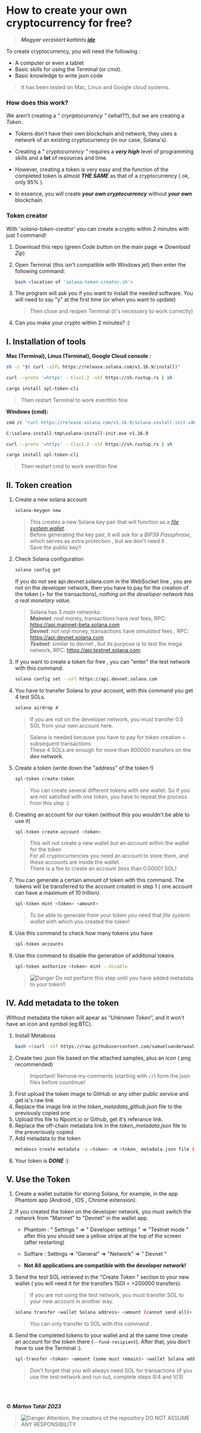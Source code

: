 # How to create your own cryptocurrency for free?

> ***Magyar verzióért kattints [ide](./README.hu.md)***

To create cryptocurrency, you will need the following :
- A computer or even a tablet
- Basic skills for using the Terminal (or cmd).
- Basic knowledge to write json code
  
> It has been tested on Mac, Linux and Google cloud systems.

### How does this work?
We aren't creating a *" cryriptocurrency "* (what??), but we are creating a  *Token*. <br>
- Tokens don't have their own blockchain and network, they uses a network of an existing cryptocurrency (in our case, Solana's).
- Creating a *" cryptocurrency "* requires a ***very high*** level of programming skills and a **lot** of resources and time.
- However, creating a token is very easy and the function of the completed token is almost ***THE SAME*** as that of a cryptocurrency ( ok, only 95% ).

- In essence, you will create ***your own cryptocurrency*** without ***your own*** blockchain. <br>

### Token creator
With '*solana-token-creator*' you can create a crypto within 2 minutes with just 1 command!

1. Download this repo (green *Code* button on the main page => *Download Zip*)
2. Open Terminal (this isn't compatible with Windows jet) then enter the following command:
   ``` bash
   bash <location of 'solana-token-creator.sh'>
   ```
3. The program will ask you if you want to install the needed software. You will need to say "y" at the first time (or when you want to update)
   > Then close and reopen Terminal (it's necessery to work correctly)

4. Can you make your crypto within 2 minutes? :)   

## I. Installation of tools
 
**Mac (Terminal), Linux (Terminal), Google Cloud console :**
``` bash
sh -c "$( curl -sSfL https://release.solana.com/v1.16.9/install)"

curl --proto '=https' --tlsv1.2 -sSf https://sh.rustup.rs | sh

cargo install spl-token-cli
```
> Then restart Terminal to work everithin fine <br>
	
**Windows (cmd):**
``` bash
cmd /c "curl https://release.solana.com/v1.16.9/solana-install-init-x86_64-pc-windows-msvc.exe --output C:\solana-install-tmp\solana-install-init.exe --create-dirs"

C:\solana-install-tmp\solana-install-init.exe v1.16.9

curl --proto '=https' --tlsv1.2 -sSf https://sh.rustup.rs | sh

cargo install spl-token-cli
```
> Then restart cmd to work everithin fine

## II. Token creation

1. Create a new solana account
	``` bash
	solana-keygen new
	```
   
   	> This creates a new Solana key pair that will function as a [*file system wallet*]( https://docs.solana.com/wallet-guide/file-system-wallet ).<br>
  	> Before generating the key pair, it will ask for a *BIP39 Passphrase*, which serves as extra protection , but we don't need it .<br>
  	> Save the public key!!

2. Check Solana configuration
	``` bash
	solana config get
	```

	If you do not see api.devnet.solana.com in the WebSocket line , you are not on the developer network, then you have to pay for the creation of the token (+ for the transactions), *nothing on the developer network has a real monetary value.*<br>

	> Solana has 3 *main* networks:<br>
 	> ***Mainnet***: *real* money, transactions have *real* fees, RPC: https://api.mainnet-beta.solana.com <br>
 	> ***Devnet***: *not real* money, transactions have *simulated* fees , RPC: https://api.devnet.solana.com <br>
 	> ***Testnet***: similar to devnet , but its purpose is to test the mega network, RPC: https://api.testnet.solana.com <br>

4. If you want to create a token for free , you can "enter" the test network with this command.
 	```bash  
  	solana config set --url https://api.devnet.solana.com
	```
5. You have to transfer Solana to your account, with this command you get 4 test SOLs.
	```bash   
  	solana airdrop 4
	```
	> If you are not on the developer network, you must transfer 0.5 SOL from your own account here.

	> Salana is needed because you have to pay for token creation + subsequent transactions<br>
	> These 4 SOLs are enough for more than 800000 transfers on the **dev network**.

6. Create a token (write down the "address" of the token !)
	``` bash
	spl-token create-token
	```
 	> You can create several different tokens with one wallet.
  	> So if you are not satisfied with one token, you have to repeat the process from this step :)
  
7. Creating an account for our token (without this you wouldn't be able to use it)
	``` bash  
	spl-token create-account <token>
	```
 	> This will not create a new wallet but an *account* within the wallet for the token <br>
  	> For all cryptocurrencies you need an account to store them, and these accounts are inside the wallet. <br>
  	> There is a fee to create an account (less than 0.00001 SOL) <br>
  
8. You can generate a certain amount of token with this command. The tokens will be transferred to the account created in step 1 ( one account can have a maximum of 10 trillion).
	``` bash   
	spl-token mint <token> <amount>
	```
 	> To be able to generate from your token you need that *file system wallet* with which you created the token!

9. Use this command to check how many tokens you have
	``` bash   
	spl-token accounts
	```
10. Use this command to disable the generation of additional tokens
	``` bash   
	spl-token authorize <token> mint --disable
	```
	> <picture>
	> <source media ="(prefers-color-scheme:light)" srcset="https://raw.githubusercontent.com/Mqxx/GitHub-Markdown/main/blockquotes/badge/light-theme/danger.svg">
	> <img alt="Danger" src="https://raw.githubusercontent.com/Mqxx/GitHub-Markdown/main/blockquotes/badge/dark-theme/danger.svg">
	> </picture>
 	> Do not perform this step until you have added metadata to your token!!


## IV. Add metadata to the token
Without metadata the token will apear as “*Unknown Token*”, and it won't have an icon and symbol (eg:BTC).

1. Install Metaboss
	``` bash   
	bash <(curl -sSf https://raw.githubusercontent.com/samuelvanderwaal/metaboss/main/scripts/install.sh)
	```
2. Create two .json file based on the attached samples, plus an icon ( png recommended)
	> Important! Remove my comments (starting with `//`) form the json files before countinue!
3. First upload the token image to GitHub or any other public service and get is's raw link
4. Replace the image link in the *token_metadata_github.json* file to the previously copied one
5. Upload this file to Npoint.io or Github, get it's referance link.
6. Replace the off-chain metadata link in the *token_metadata.json* file to the preveriously copied.
7. Add metadata to the token
	``` bash   
	metaboss create metadata -a <token> -m <token_ metadata.json file (not the github one)>
	```
8. Your token is ***DONE*** :)

## V. Use the Token

1. Create a wallet suitable for storing Solana, for example, in the app Phantom app (Android , IOS , Chrome extension).
2. If you created the token on the developer network, you must switch the network from "Mainnet" to "Devnet" in the wallet app.
	- Phantom : " Settings " => " Developer settings " => "Testnet mode " after this you should see a yellow stripe at the top of the screen (after restarting)
	- Solflare : Settings => "General" => "Network" => " Devnet "
     
	- **Not All applications are compatible with the developer network!**

3. Send the test SOL retrieved in the "Create Token " section to your new wallet ( you will need it for the transfers 1SOl = >200000 transfers).

	> If you are not using the test network, you must transfer SOL to your new account in another way.
	``` bash   
	solana transfer <wallet Solana address> <amount (cannot send all)>
	```
 	> You can only transfer to SOL with this command .
  
4. Send the completed tokens to your wallet and at the same time create an account for the token there (`--fund-recipient`). After that, you don't have to use the Terminal :).
	``` bash
	spl-transfer <token> <amount (some must remain)> <wallet Solana address> --fund-recipient
	```
	> Don't forget that you will always need SOL for transactions (if you use the test network and run out, complete steps II/4 and V/3)
   
<br><br>


© ***Márton Tatár 2023***

> <picture>
> <source media ="(prefers-color-scheme:light )" srcset="https://raw.githubusercontent.com/Mqxx/GitHub-Markdown/main/blockquotes/badge/light-theme/danger.svg">
> <img alt="Danger" src="https://raw.githubusercontent.com/Mqxx/GitHub-Markdown/main/blockquotes/badge/dark-theme/danger.svg">
> </picture>
> Attention, the creators of the repository DO NOT ASSUME ANY RESPONSIBILITY
